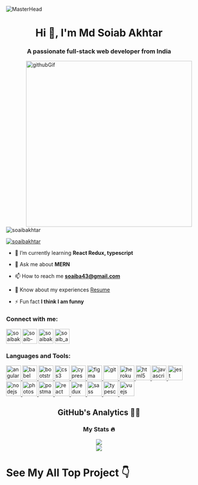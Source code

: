 ![MasterHead](https://camo.githubusercontent.com/1f034ebfc52e5fdcc097e7b3c6c9100e1fd606f5a99af8ea35f1d3a936bbfdfa/687474703a2f2f7777772e7072616d756b686469676974616c2e636f6d2f77702d636f6e74656e742f75706c6f6164732f323031382f30372f4e65772d504e432d416e696d617465642d42616e6e6572732e676966)
<h1 align="center">Hi 👋, I'm Md Soiab Akhtar</h1>
<h3 align="center">A passionate full-stack web developer from India</h3>
<div display="flex">
<div>
<img src="https://camo.githubusercontent.com/cae12fddd9d6982901d82580bdf321d81fb299141098ca1c2d4891870827bf17/68747470733a2f2f6d69726f2e6d656469756d2e636f6d2f6d61782f313336302f302a37513379765349765f7430696f4a2d5a2e676966" alt="githubGif" align="right" width="450px"/>
</div>
<div>
<p align="left"> <img src="https://komarev.com/ghpvc/?username=soaibakhtar&label=Profile%20views&color=0e75b6&style=flat" alt="soaibakhtar" /> </p>

<p align="left"> <a href="https://twitter.com/soaibakhtar" target="blank"><img src="https://img.shields.io/twitter/follow/soaibakhtar?logo=twitter&style=for-the-badge" alt="soaibakhtar" /></a> </p>

- 🌱 I’m currently learning **React Redux, typescript**

- 💬 Ask me about **MERN**

- 📫 How to reach me **soaiba43@gmail.com**

- 📄 Know about my experiences [Resume](/https://drive.google.com/file/d/11dO2FSrJv_KBJfxtXPfnDRrNgxzZwuri/view)

- ⚡ Fun fact **I think I am funny**

<h3 align="left">Connect with me:</h3>
<p align="left">
<a href="https://twitter.com/soaibakhtar" target="blank"><img align="center" src="https://img.icons8.com/bubbles/2x/twitter-circled.png" alt="soaibakhtar" height="40" width="40" /></a>
<a href="https://linkedin.com/in/soaib-akhtar-" target="blank"><img align="center" src="https://img.icons8.com/doodle/2x/linkedin-circled.png" alt="soaib-akhtar-" height="40" width="40" /></a>
<a href="https://fb.com/soaibakhtar01" target="blank"><img align="center" src="https://img.icons8.com/bubbles/2x/facebook-new.png" alt="soaibakhtar01" height="40" width="40" /></a>
<a href="https://instagram.com/soaib_akhtar_" target="blank"><img align="center" src="https://img.icons8.com/bubbles/2x/instagram-new--v2.png" alt="soaib_akhtar_" height="40" width="40" /></a>
</p>
</div>
</div>
<h3 align="left">Languages and Tools:</h3>
<p align="left"> <a href="https://angular.io" target="_blank" rel="noreferrer"> <img
      src="https://angular.io/assets/images/logos/angular/angular.svg" alt="angular" width="40" height="40" /> </a> <a
    href="https://babeljs.io/" target="_blank" rel="noreferrer"> <img
      src="https://img.icons8.com/dusk/2x/babel.png" alt="babel" width="40" height="40" /> </a> <a
    href="https://getbootstrap.com" target="_blank" rel="noreferrer"> <img
      src="https://img.icons8.com/color/2x/bootstrap.png" alt="bootstrap" width="40" height="40" /> </a> <a
    href="https://www.w3schools.com/css/" target="_blank" rel="noreferrer"> <img
      src="https://img.icons8.com/color/2x/css3.png" alt="css3"
      width="40" height="40" /> </a> <a href="https://www.cypress.io" target="_blank" rel="noreferrer"> <img
      src="https://img.icons8.com/external-creatype-outline-colourcreatype/2x/external-cypress-plant-line-set-creatype-outline-colourcreatype-4.png"
      alt="cypress" width="40" height="40" /> </a> <a href="https://www.figma.com/" target="_blank" rel="noreferrer">
    <img src="https://img.icons8.com/color/2x/figma.png" alt="figma" width="40" height="40" /> </a> <a
    href="https://git-scm.com/" target="_blank" rel="noreferrer"> <img
      src="https://img.icons8.com/color/2x/git.png" alt="git" width="40" height="40" /> </a> <a
    href="https://heroku.com" target="_blank" rel="noreferrer"> <img
      src="https://img.icons8.com/color/2x/heroku.png" alt="heroku" width="40" height="40" /> </a> <a
    href="https://www.w3.org/html/" target="_blank" rel="noreferrer"> <img
      src="https://img.icons8.com/color/2x/html-5.png"
      alt="html5" width="40" height="40" /> </a> <a href="https://developer.mozilla.org/en-US/docs/Web/JavaScript"
    target="_blank" rel="noreferrer"> <img
      src="https://img.icons8.com/color/2x/javascript.png"
      alt="javascript" width="40" height="40" /> </a> <a href="https://jestjs.io" target="_blank" rel="noreferrer"> <img
      src="https://www.vectorlogo.zone/logos/jestjsio/jestjsio-icon.svg" alt="jest" width="40" height="40" /> </a> <a
    href="https://nodejs.org" target="_blank" rel="noreferrer"> <img
      src="https://img.icons8.com/color/2x/nodejs.png"
      alt="nodejs" width="40" height="40" /> </a> <a href="https://www.photoshop.com/en" target="_blank"
    rel="noreferrer"> <img
      src="https://img.icons8.com/color-glass/2x/adobe-photoshop.png" alt="photoshop"
      width="40" height="40" /> </a> <a href="https://postman.com" target="_blank" rel="noreferrer"> <img
      src="https://img.icons8.com/external-tal-revivo-color-tal-revivo/2x/external-postman-is-the-only-complete-api-development-environment-logo-color-tal-revivo.png" alt="postman" width="40" height="40" />
  </a> <a href="https://reactjs.org/" target="_blank" rel="noreferrer"> <img
      src="https://img.icons8.com/color/2x/react-native.png"
      alt="react" width="40" height="40" /> </a> <a href="https://redux.js.org" target="_blank" rel="noreferrer"> <img
      src="https://img.icons8.com/color/2x/redux.png" alt="redux"
      width="40" height="40" /> </a> <a href="https://sass-lang.com" target="_blank" rel="noreferrer"> <img
      src="https://img.icons8.com/color/2x/sass.png" alt="sass" width="40"
      height="40" /> </a> <a href="https://www.typescriptlang.org/" target="_blank" rel="noreferrer"> <img
      src="https://cdn-icons-png.flaticon.com/128/5968/5968381.png"
      alt="typescript" width="40" height="40" /> </a> <a href="https://vuejs.org/" target="_blank" rel="noreferrer">
    <img src="https://img.icons8.com/color/2x/vue-js.png"
      alt="vuejs" width="40" height="40" /> </a> </p>
<h2 align="center">GitHub's Analytics 🕵️‍♀️</h2>
</hr>

 <div align="center">
  <h3 align="center"> My Stats 🔥</h3>
<picture>
<source 
  srcset="https://github-readme-stats.vercel.app/api?username=soaibakhtar&show_icons=true&theme=onedark"
  media="(prefers-color-scheme: dark)"
/>
<source
  srcset="https://github-readme-stats.vercel.app/api?username=soaibakhtar&show_icons=true"
  media="(prefers-color-scheme: light), (prefers-color-scheme: no-preference)"
/>
<img src="https://github-readme-stats.vercel.app/api?username=soaibakhtar&show_icons=true" />
</picture>
</div>

<div align="center">
  <picture>
<source 
  srcset="https://github-readme-stats.vercel.app/api/top-langs/?username=soaibakhtar&layout=compact&theme=onedark"
  media="(prefers-color-scheme: dark)"
/>
<source
  srcset="https://github-readme-stats.vercel.app/api/top-langs/?username=soaibakhtar&layout=compact"
  media="(prefers-color-scheme: light), (prefers-color-scheme: no-preference)"
/>
<img src="https://github-readme-stats.vercel.app/top-langs/?username=soaibakhtar&show_icons=true&layout=compact" />
</picture>
</div>

<h1>See My All Top Project 👇</h1>
